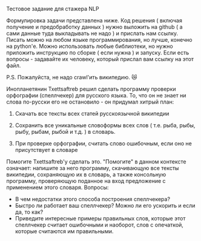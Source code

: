 Тестовое задание для стажера NLP

Формулировка задачи представлена ниже. Код решения ( включая получение и предобработку данных ) нужно выложить на github ( а сами данные туда выкладывать не надо ) и прислать нам ссылку. Писать можно на любом языке программирования, но лучше, конечно на python'е. Можно использовать любые библиотеки, но нужно приложить инструкцию по сборке ( если нужна ) и запуску. Если есть вопросы - задавайте их человеку, который прислал вам ссылку на этот файл.

P.S. Пожалуйста, не надо crawl'ить википедию. 😿

Инопланетянин Txettsaftreb решил сделать программу проверки орфографии (спеллчекер) для русского языка. То, что он не знает ни слова по-русски его не остановило - он придумал хитрый план:
1. Скачать все тексты всех статей русскоязычной википедии

2. Сохранить все уникальные словоформы всех слов ( т.е. рыба, рыбы, рыбу, рыбам, рыбой и т.д. ) в словарь.
3. При проверке орфографии, считать слово ошибочным, если оно не присутствует в словаре

Помогите Txettsaftreb'у сделать это. "Помогите" в данном контексте означает: напишите за него программу, скачивающую все тексты википедии, сохраняющую их в словарь, а также консольную программу, проверяющую поданное на вход предложение с применением этого словаря.
Вопросы: 

- В чем недостатки этого способа построения спеллчекера?
- Быстро ли работает ваш спеллчекер? Можно ли его ускорить и если да, то как?
- Приведите интересные примеры правильных слов, которые этот спеллчекер считает ошибочными и наоборот, слов с опечаткой, которые считаются им правильными.